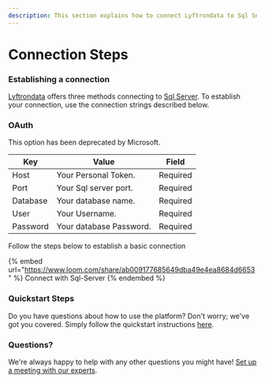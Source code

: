 ```yaml
---
description: This section explains how to connect Lyftrondata to Sql Server.
---
```


# Connection Steps

### Establishing a connection

[Lyftrondata](https://www.lyftrondata.com) offers three methods connecting to [Sql Server](https://www.lyftrondata.com/integration/sql-server/). To establish your connection, use the connection strings described below.

### OAuth

This option has been deprecated by Microsoft.

| Key      | Value                   | Field    |
| -------- | ----------------------- | -------- |
| Host     | Your Personal Token.    | Required |
| Port     | Your Sql server port.   | Required |
| Database | Your database name.     | Required |
| User     | Your Username.          | Required |
| Password | Your database Password. | Required |

Follow the steps below to establish a basic connection

{% embed url="https://www.loom.com/share/ab009177685649dba49e4ea8684d6653" %}
Connect with Sql-Server
{% endembed %}

### Quickstart Steps

Do you have questions about how to use the platform? Don't worry; we've got you covered. Simply follow the quickstart instructions [here](../../quickstart-steps.md).

### Questions? <a href="#questions" id="questions"></a>

We're always happy to help with any other questions you might have! [Set up a meeting with our experts](https://www.lyftrondata.com/book-a-meeting/).
